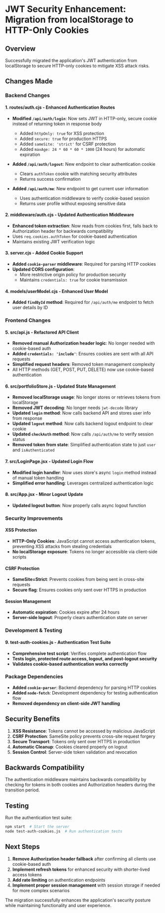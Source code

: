 # JWT Security Enhancement: Migration from localStorage to HTTP-Only Cookies

## Overview
Successfully migrated the application's JWT authentication from localStorage to secure HTTP-only cookies to mitigate XSS attack risks.

## Changes Made

### Backend Changes

#### 1. **routes/auth.cjs** - Enhanced Authentication Routes
- **Modified `/api/auth/login`**: Now sets JWT in HTTP-only, secure cookie instead of returning token in response body
  - Added `httpOnly: true` for XSS protection
  - Added `secure: true` for production HTTPS
  - Added `sameSite: 'strict'` for CSRF protection
  - Added `maxAge: 24 * 60 * 60 * 1000` (24 hours) for automatic expiration

- **Added `/api/auth/logout`**: New endpoint to clear authentication cookie
  - Clears `authToken` cookie with matching security attributes
  - Returns success confirmation

- **Added `/api/auth/me`**: New endpoint to get current user information
  - Uses authentication middleware to verify cookie-based session
  - Returns user profile without exposing sensitive data

#### 2. **middleware/auth.cjs** - Updated Authentication Middleware
- **Enhanced token extraction**: Now reads from cookies first, falls back to Authorization header for backwards compatibility
- Uses `req.cookies.authToken` for cookie-based authentication
- Maintains existing JWT verification logic

#### 3. **server.cjs** - Added Cookie Support
- **Added `cookie-parser` middleware**: Required for parsing HTTP cookies
- **Updated CORS configuration**: 
  - More restrictive origin policy for production security
  - Maintains `credentials: true` for cookie transmission

#### 4. **models/userModel.cjs** - Enhanced User Model
- **Added `findById` method**: Required for `/api/auth/me` endpoint to fetch user details by ID

### Frontend Changes

#### 5. **src/api.js** - Refactored API Client
- **Removed manual Authorization header logic**: No longer needed with cookie-based auth
- **Added `credentials: 'include'`**: Ensures cookies are sent with all API requests
- **Simplified request headers**: Removed token management complexity
- All HTTP methods (GET, POST, PUT, DELETE) now use cookie-based authentication

#### 6. **src/portfolioStore.js** - Updated State Management
- **Removed localStorage usage**: No longer stores or retrieves tokens from localStorage
- **Removed JWT decoding**: No longer needs `jwt-decode` library
- **Updated `login` method**: Now calls backend API and stores user info from response
- **Updated `logout` method**: Now calls backend logout endpoint to clear cookie
- **Updated `checkAuth` method**: Now calls `/api/auth/me` to verify session status
- **Removed token from state**: Simplified authentication state to just `user` and `isAuthenticated`

#### 7. **src/LoginPage.jsx** - Updated Login Flow
- **Modified login handler**: Now uses store's async `login` method instead of manual token handling
- **Simplified error handling**: Leverages centralized authentication logic

#### 8. **src/App.jsx** - Minor Logout Update
- **Updated logout button**: Now properly calls async logout function

### Security Improvements

#### XSS Protection
- **HTTP-Only Cookies**: JavaScript cannot access authentication tokens, preventing XSS attacks from stealing credentials
- **No localStorage exposure**: Tokens no longer accessible via client-side scripts

#### CSRF Protection
- **SameSite=Strict**: Prevents cookies from being sent in cross-site requests
- **Secure flag**: Ensures cookies only sent over HTTPS in production

#### Session Management
- **Automatic expiration**: Cookies expire after 24 hours
- **Server-side logout**: Properly clears authentication state on server

### Development & Testing

#### 9. **test-auth-cookies.js** - Authentication Test Suite
- **Comprehensive test script**: Verifies complete authentication flow
- **Tests login, protected route access, logout, and post-logout security**
- **Validates cookie-based authentication works correctly**

### Package Dependencies
- **Added `cookie-parser`**: Backend dependency for parsing HTTP cookies
- **Added `node-fetch`**: Development dependency for testing authentication flow
- **Removed dependency on client-side JWT handling**

## Security Benefits

1. **XSS Resistance**: Tokens cannot be accessed by malicious JavaScript
2. **CSRF Protection**: SameSite policy prevents cross-site request forgery
3. **Secure Transport**: Tokens only sent over HTTPS in production
4. **Automatic Cleanup**: Cookies cleared properly on logout
5. **Session Control**: Server-side token validation and revocation

## Backwards Compatibility

The authentication middleware maintains backwards compatibility by checking for tokens in both cookies and Authorization headers during the transition period.

## Testing

Run the authentication test suite:
```bash
npm start  # Start the server
node test-auth-cookies.js  # Run authentication tests
```

## Next Steps

1. **Remove Authorization header fallback** after confirming all clients use cookie-based auth
2. **Implement refresh tokens** for enhanced security with shorter-lived access tokens
3. **Add rate limiting** on authentication endpoints
4. **Implement proper session management** with session storage if needed for more complex scenarios

The migration successfully enhances the application's security posture while maintaining functionality and user experience.
